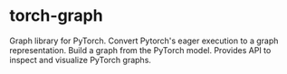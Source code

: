 # torch-graph
Graph library for PyTorch. Convert Pytorch's eager execution to a graph representation. Build a graph from the PyTorch model. Provides API to inspect and visualize PyTorch graphs.
